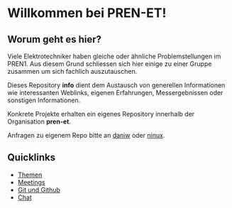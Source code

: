 # Willkommen bei PREN-ET!

## Worum geht es hier?
Viele Elektrotechniker haben gleiche oder ähnliche Problemstellungen im PREN1.
Aus diesem Grund schliessen sich hier einige zu einer Gruppe zusammen um
sich fachlich auszutauschen.

Dieses Repository **info** dient dem Austausch von generellen Informationen
wie interessanten Weblinks, eigenen Erfahrungen, Messergebnissen oder
sonstigen Informationen.

Konkrete Projekte erhalten ein eigenes Repository innerhalb der Organisation
**pren-et**.

Anfragen zu eigenem Repo bitte an [daniw](https://github.com/daniw) oder 
[ninux](https://github.com/ninux). 

## Quicklinks
* [Themen](./topics/README.md)
* [Meetings](./meetings/README.md)
* [Git und Github](git/git.md)
* [Chat](./irc/irc.md)
